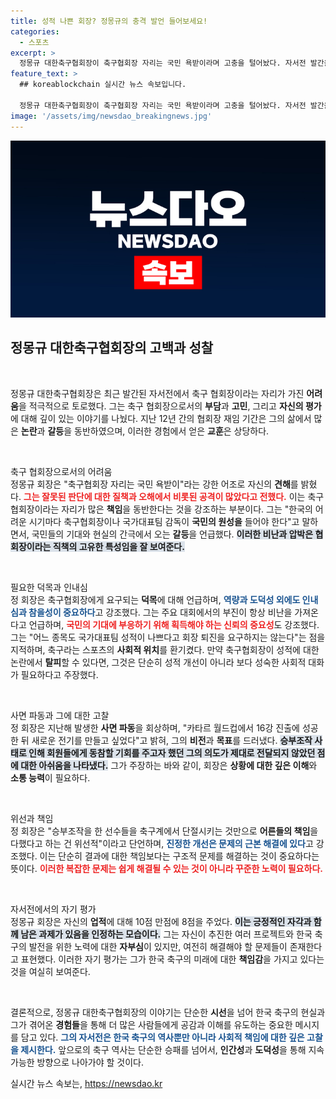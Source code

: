 ```yaml
---
title: 성적 나쁜 회장? 정몽규의 충격 발언 들어보세요!
categories:
  - 스포츠
excerpt: >
  정몽규 대한축구협회장이 축구협회장 자리는 국민 욕받이라며 고충을 털어놨다. 자서전 발간을 계기로, 그가 겪은 논란과 반성의 순간들이 폭로되며 축구계의 복잡한 이면이 드러났다.点击率上升，关注争议!
feature_text: >
  ## koreablockchain 실시간 뉴스 속보입니다.

  정몽규 대한축구협회장이 축구협회장 자리는 국민 욕받이라며 고충을 털어놨다. 자서전 발간을 계기로, 그가 겪은 논란과 반성의 순간들이 폭로되며 축구계의 복잡한 이면이 드러났다.点击率上升，关注争议!
image: '/assets/img/newsdao_breakingnews.jpg'
---
```


<p><img src="/assets/img/newsdao_breakingnews.jpg" alt="koreablockchain 속보" /></p>

<h2 data-ke-size="size26">정몽규 대한축구협회장의 고백과 성찰</h2>

<p data-ke-size="size16">&nbsp;</p>

<p>정몽규 대한축구협회장은 최근 발간된 자서전에서 축구 협회장이라는 자리가 가진 <strong>어려움</strong>을 적극적으로 토로했다. 그는 축구 협회장으로서의 <strong>부담</strong>과 <strong>고민</strong>, 그리고 <strong>자신의 평가</strong>에 대해 깊이 있는 이야기를 나눴다. 지난 12년 간의 협회장 재임 기간은 그의 삶에서 많은 <strong>논란</strong>과 <strong>갈등</strong>을 동반하였으며, 이러한 경험에서 얻은 <strong>교훈</strong>은 상당하다.</p>

<p data-ke-size="size16">&nbsp;</p>

<p>축구 협회장으로서의 어려움
<br>
정몽규 회장은 "축구협회장 자리는 국민 욕받이"라는 강한 어조로 자신의 <strong>견해</strong>를 밝혔다. <b><span style="color: #ee2323;">그는 잘못된 판단에 대한 질책과 오해에서 비롯된 공격이 많았다고 전했다.</span></b> 이는 축구 협회장이라는 자리가 많은 <strong>책임</strong>을 동반한다는 것을 강조하는 부분이다. 그는 "한국의 어려운 시기마다 축구협회장이나 국가대표팀 감독이 <strong>국민의 원성을</strong> 들어야 한다"고 말하면서, 국민들의 기대와 현실의 간극에서 오는 <strong>갈등</strong>을 언급했다. <b><span style="background-color: #21538527;">이러한 비난과 압박은 협회장이라는 직책의 <strong>고유한 특성</strong>임을 잘 보여준다.</span></b> </p>

<p data-ke-size="size16">&nbsp;</p>

<p>필요한 덕목과 인내심
<br>
정 회장은 축구협회장에게 요구되는 <strong>덕목</strong>에 대해 언급하며, <b><span style="color: #1a5490;">역량과 도덕성 외에도 인내심과 참을성이 중요하다</span></b>고 강조했다. 그는 주요 대회에서의 부진이 항상 비난을 가져온다고 언급하며, <b><span style="color: #ee2323;">국민의 기대에 부응하기 위해 획득해야 하는 <strong>신뢰</strong>의 중요성</span></b>도 강조했다. 그는 "어느 종목도 국가대표팀 성적이 나쁘다고 회장 퇴진을 요구하지는 않는다"는 점을 지적하며, 축구라는 스포츠의 <strong>사회적 위치</strong>를 환기켰다. 만약 축구협회장이 성적에 대한 논란에서 <strong>탈피</strong>할 수 있다면, 그것은 단순히 성적 개선이 아니라 보다 성숙한 사회적 대화가 필요하다고 주장했다.</p>

<p data-ke-size="size16">&nbsp;</p>

<p>사면 파동과 그에 대한 고찰
<br>
정 회장은 지난해 발생한 <strong>사면 파동</strong>을 회상하며, "카타르 월드컵에서 16강 진출에 성공한 뒤 새로운 전기를 만들고 싶었다"고 밝혀, 그의 <strong>비전</strong>과 <strong>목표</strong>를 드러냈다. <b><span style="background-color: #21538527;">승부조작 사태로 인해 회원들에게 동참할 기회를 주고자 했던 그의 의도가 제대로 전달되지 않았던 점에 대한 아쉬움을 나타냈다.</span></b> 그가 주장하는 바와 같이, 회장은 <strong>상황에 대한 깊은 이해</strong>와 <strong>소통 능력</strong>이 필요하다. </p>

<p data-ke-size="size16">&nbsp;</p>

<p>위선과 책임
<br>
정 회장은 "승부조작을 한 선수들을 축구계에서 단절시키는 것만으로 <strong>어른들의 책임</strong>을 다했다고 하는 건 위선적"이라고 단언하며, <b><span style="color: #1a5490;">진정한 개선은 문제의 <strong>근본 해결</strong>에 있다</span></b>고 강조했다. 이는 단순히 결과에 대한 책임보다는 구조적 문제를 해결하는 것이 중요하다는 뜻이다. <b><span style="color: #ee2323;">이러한 복잡한 문제는 쉽게 해결될 수 있는 것이 아니라 꾸준한 <strong>노력</strong>이 필요하다.</span></b> </p>

<p data-ke-size="size16">&nbsp;</p>

<p>자서전에서의 자기 평가
<br>
정몽규 회장은 자신의 <strong>업적</strong>에 대해 10점 만점에 8점을 주었다. <b><span style="background-color: #21538527;">이는 긍정적인 자각과 함께 남은 과제가 있음을 인정하는 모습이다.</span></b> 그는 자신이 추진한 여러 프로젝트와 한국 축구의 발전을 위한 노력에 대한 <strong>자부심</strong>이 있지만, 여전히 해결해야 할 문제들이 존재한다고 표현했다. 이러한 자기 평가는 그가 한국 축구의 미래에 대한 <strong>책임감</strong>을 가지고 있다는 것을 여실히 보여준다.</p>

<p data-ke-size="size16">&nbsp;</p>

<p>결론적으로, 정몽규 대한축구협회장의 이야기는 단순한 <strong>시선</strong>을 넘어 한국 축구의 현실과 그가 겪어온 <strong>경험들</strong>을 통해 더 많은 사람들에게 공감과 이해를 유도하는 중요한 메시지를 담고 있다. <b><span style="color: #1a5490;">그의 자서전은 한국 축구의 역사뿐만 아니라 사회적 책임에 대한 깊은 고찰을 제시한다.</span></b> 앞으로의 축구 역사는 단순한 승패를 넘어서, <strong>인간성</strong>과 <strong>도덕성</strong>을 통해 지속 가능한 방향으로 나아가야 할 것이다.</p>
실시간 뉴스 속보는, <a href="https://newsdao.kr" rel="dofollow">https://newsdao.kr</a>


